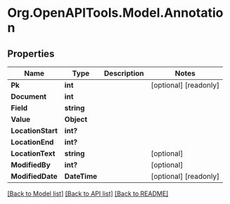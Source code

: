 
# Org.OpenAPITools.Model.Annotation

## Properties

Name | Type | Description | Notes
------------ | ------------- | ------------- | -------------
**Pk** | **int** |  | [optional] [readonly] 
**Document** | **int** |  | 
**Field** | **string** |  | 
**Value** | **Object** |  | 
**LocationStart** | **int?** |  | 
**LocationEnd** | **int?** |  | 
**LocationText** | **string** |  | [optional] 
**ModifiedBy** | **int?** |  | [optional] 
**ModifiedDate** | **DateTime** |  | [optional] [readonly] 

[[Back to Model list]](../README.md#documentation-for-models)
[[Back to API list]](../README.md#documentation-for-api-endpoints)
[[Back to README]](../README.md)

